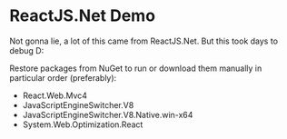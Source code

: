 # ReactJS.Net Demo

Not gonna lie, a lot of this came from ReactJS.Net. But this took days to debug D:

Restore packages from NuGet to run or download them manually in particular order (preferably):

* React.Web.Mvc4
* JavaScriptEngineSwitcher.V8
* JavaScriptEngineSwitcher.V8.Native.win-x64
* System.Web.Optimization.React